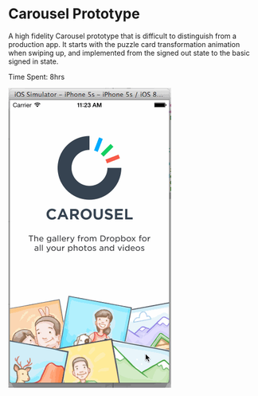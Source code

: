 # Carousel Prototype

A high fidelity Carousel prototype that is difficult to distinguish from a production app. It starts with the puzzle card transformation animation when swiping up, and implemented from the signed out state to the basic signed in state.

Time Spent: 8hrs

![Video Walkthrough](gif_carousel.gif)
